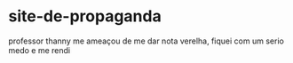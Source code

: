 # site-de-propaganda
professor thanny me ameaçou de me dar nota verelha, fiquei com um serio medo e me rendi
